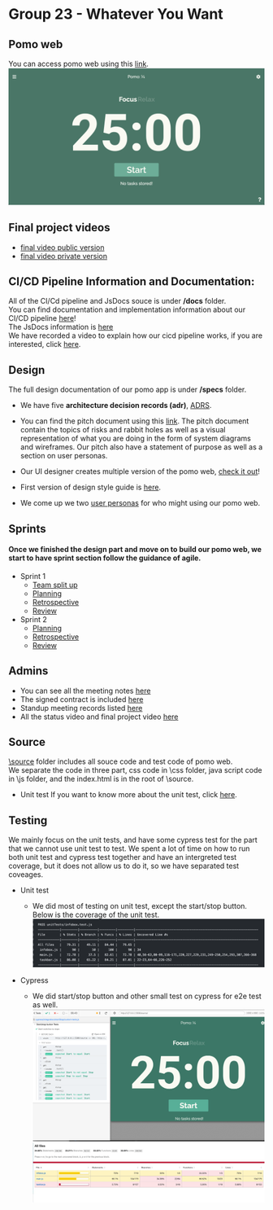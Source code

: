 # Group 23 - Whatever You Want

## Pomo web
You can access pomo web using this [link](https://zvidmarb.github.io/cse110-w21-group23/).
![pomoLayout](https://github.com/zvidmarb/cse110-w21-group23/blob/master/docs/media/pomoScreenShot.png)

## Final project videos
- [final video public version](https://www.youtube.com/watch?v=FrdpRCxJEmM&t=40s)
- [final video private version](https://www.youtube.com/watch?v=K8b0A2cKTTc&t=105s)

## CI/CD Pipeline Information and Documentation:
All of the CI/Cd pipeline and JsDocs souce is under **/docs** folder.\
You can find documentation and implementation information about our CI/CD pipeline [here](https://github.com/zvidmarb/cse110-w21-group23/blob/master/docs/cicd/index.md)!\
The JsDocs information is [here](https://zvidmarb.github.io/cse110-w21-group23/docs/jsdocs/global.html#changeButtonText)\
We have recorded a video to explain how our cicd pipeline works, if you are interested, click [here](https://youtu.be/PCaQwrHsKXg).

## Design

The full design documentation of our pomo app is under **/specs** folder.

- We have five **architecture decision records (adr)**,  [ADRS](https://github.com/zvidmarb/cse110-w21-group23/tree/master/specs/adrs).

- You can find the pitch document using this [link](https://github.com/zvidmarb/cse110-w21-group23/blob/master/specs/pitch/Pomodoro%20Pitch.pdf). The pitch document contain the topics of risks and rabbit holes as well as a visual representation of what you are doing in the form of system diagrams and wireframes. Our pitch also have a statement of purpose as well as a section on user personas. 

- Our UI designer creates multiple version of the pomo web, [check it out](https://github.com/zvidmarb/cse110-w21-group23/tree/master/specs/interface)!

- First version of design style guide is [here](https://github.com/zvidmarb/cse110-w21-group23/blob/master/specs/style/DesignGuidev1.pdf).

- We come up we two [user personas](https://github.com/zvidmarb/cse110-w21-group23/tree/master/specs/users) for who might using our pomo web.

## Sprints
#### Once we finished the design part and move on to build our pomo web, we start to have sprint section follow the guidance of agile.
- Sprint 1
  - [Team split up](https://github.com/zvidmarb/cse110-w21-group23/blob/master/admin/meetings/020921-sprint1TeamSplitUp.md)
  - [Planning](https://github.com/zvidmarb/cse110-w21-group23/blob/master/admin/meetings/021121-sprint1Planning.md)
  - [Retrospective](https://github.com/zvidmarb/cse110-w21-group23/blob/master/admin/meetings/021821-retrospective1.md)
  - [Review](https://github.com/zvidmarb/cse110-w21-group23/blob/master/admin/meetings/021821-sprint-1-review.md)
- Sprint 2
  - [Planning](https://github.com/zvidmarb/cse110-w21-group23/blob/master/admin/meetings/022121-sprint2Planning.md)
  - [Retrospective](https://github.com/zvidmarb/cse110-w21-group23/blob/master/admin/meetings/030521-retrospective2.md)
  - [Review](https://github.com/zvidmarb/cse110-w21-group23/blob/master/admin/meetings/030821-sprint-2-review.md)

## Admins
- You can see all the meeting notes [here](https://github.com/zvidmarb/cse110-w21-group23/tree/master/admin/meetings)
- The signed contract is included [here](https://github.com/zvidmarb/cse110-w21-group23/tree/master/admin/misc)
- Standup meeting records listed [here](https://github.com/zvidmarb/cse110-w21-group23/tree/master/admin/standup)
- All the status video and final project video [here](https://github.com/zvidmarb/cse110-w21-group23/tree/master/admin/videos)
## Source 
[\source](https://github.com/zvidmarb/cse110-w21-group23/tree/master/source) folder includes all souce code and test code of pomo web.\
We separate the code in three part, css code in \css folder, java script code in \js folder, and the index.html is in the root of \source.

- Unit test
If you want to know more about the unit test, click [here](https://github.com/zvidmarb/cse110-w21-group23/tree/master/source/unitTests).


## Testing
We mainly focus on the unit tests, and have some cypress test for the part that we cannot use unit test to test. We spent a lot of time on how to run both unit test and cypress test together and have an intergreted test coverage, but it does not allow us to do it, so we have separated test coveages.
- Unit test
  - We did most of testing on unit test, except the start/stop button. Below is the coverage of the unit test.\
   ![pomoLayout](https://github.com/zvidmarb/cse110-w21-group23/blob/master/docs/media/unitTest.png)

- Cypress
  - We did start/stop button and other small test on cypress for e2e test as well.
  ![pomoLayout](https://github.com/zvidmarb/cse110-w21-group23/blob/master/docs/media/cypresstest.png)
  ![pomoLayout](https://github.com/zvidmarb/cse110-w21-group23/blob/master/docs/media/cypressCoverage.jpeg)

